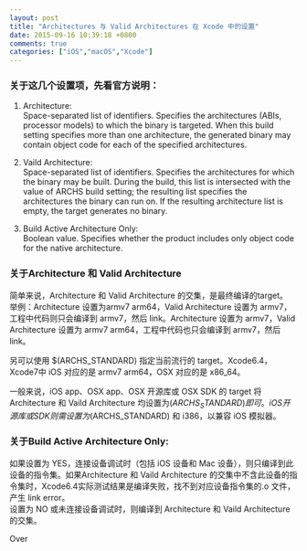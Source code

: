 ```yaml
---
layout: post
title: "Architectures 与 Valid Architectures 在 Xcode 中的设置"
date: 2015-09-16 10:39:18 +0800
comments: true
categories: ["iOS","macOS","Xcode"]
---
```


### 关于这几个设置项，先看官方说明：  

1. Architecture:  
Space-separated list of identifiers. Specifies the architectures (ABIs, processor models) to which the binary is targeted. When this build setting specifies more than one architecture, the generated binary may contain object code for each of the specified architectures.


2. Vaild Architecture:  
Space-separated list of identifiers. Specifies the architectures for which the binary may be built. During the build, this list is intersected with the value of ARCHS build setting; the resulting list specifies the architectures the binary can run on. If the resulting architecture list is empty, the target generates no binary.

3. Build Active Architecture Only:  
Boolean value. Specifies whether the product includes only object code for the native architecture.

<!--more-->

### 关于Architecture 和 Valid Architecture
简单来说，Architecture 和 Valid Architecture 的交集，是最终编译的target。  
举例：Architecture 设置为armv7 arm64，Valid Architecture 设置为 armv7，工程中代码则只会编译到 armv7，然后 link。Architecture 设置为 armv7，Valid Architecture 设置为 armv7 arm64，工程中代码也只会编译到 armv7，然后 link。  

另可以使用 $(ARCHS_STANDARD) 指定当前流行的 target。Xcode6.4，Xcode7中 iOS 对应的是 armv7 arm64，OSX 对应的是 x86_64。  

一般来说，iOS app、OSX app、OSX 开源库或 OSX SDK 的 target 将 Architecture 和 Vaild Architecture 均设置为$(ARCHS_STANDARD)即可。  
iOS 开源库或 SDK 则需设置为$(ARCHS_STANDARD) 和 i386，以兼容 iOS 模拟器。  

### 关于Build Active Architecture Only:  
如果设置为 YES，连接设备调试时（包括 iOS 设备和 Mac 设备），则只编译到此设备的指令集。如果Architecture 和 Vaild Architecture 的交集中不含此设备的指令集时，Xcode6.4实际测试结果是编译失败，找不到对应设备指令集的.o 文件，产生 link error。  
设置为 NO 或未连接设备调试时，则编译到 Architecture 和 Vaild Architecture 的交集。  

Over